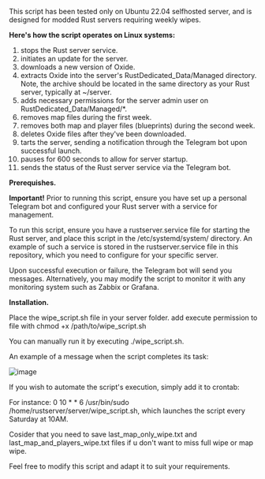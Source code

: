 This script has been tested only on Ubuntu 22.04 selfhosted server, and is designed for modded Rust servers requiring weekly wipes.

**Here's how the script operates on Linux systems:**

1. stops the Rust server service.
2. initiates an update for the server.
3. downloads a new version of Oxide.
4. extracts Oxide into the server's RustDedicated_Data/Managed directory. Note, the archive should be located in the same directory as your Rust server, typically at ~/server.
5. adds necessary permissions for the server admin user on RustDedicated_Data/Managed/*.
6. removes map files during the first week.
7. removes both map and player files (blueprints) during the second week.
8. deletes Oxide files after they've been downloaded.
9. tarts the server, sending a notification through the Telegram bot upon successful launch.
10. pauses for 600 seconds to allow for server startup.
11. sends the status of the Rust server service via the Telegram bot.

**Prerequishes.**

**Important!** Prior to running this script, ensure you have set up a personal Telegram bot and configured your Rust server with a service for management.

To run this script, ensure you have a rustserver.service file for starting the Rust server, and place this script in the /etc/systemd/system/ directory. An example of such a service is stored in the rustserver.service file in this repository, which you need to configure for your specific server.

Upon successful execution or failure, the Telegram bot will send you messages. Alternatively, you may modify the script to monitor it with any monitoring system such as Zabbix or Grafana.

**Installation.**

Place the wipe_script.sh file in your server folder. add execute permission to file with chmod +x /path/to/wipe_script.sh

You can manually run it by executing ./wipe_script.sh.

An example of a message when the script completes its task:

![image](https://github.com/user-attachments/assets/9bd8ccff-6756-45cc-81e4-7429c9309ce0)

If you wish to automate the script's execution, simply add it to crontab:

For instance: 0 10 * * 6 /usr/bin/sudo /home/rustserver/server/wipe_script.sh, which launches the script every Saturday at 10AM.

Cosider that you need to save last_map_only_wipe.txt and last_map_and_players_wipe.txt files if u don't want to miss full wipe or map wipe.

Feel free to modify this script and adapt it to suit your requirements.
